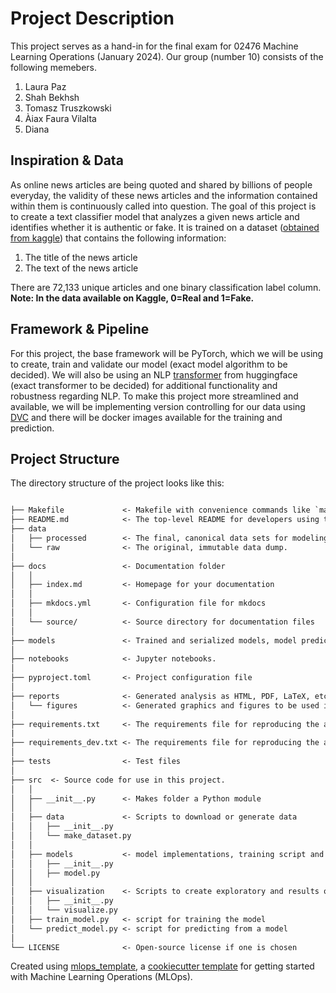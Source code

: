 # Project Description
This project serves as a hand-in for the final exam for 02476 Machine Learning Operations (January 2024). Our group (number 10) consists of the following memebers.
1. Laura Paz
2. Shah Bekhsh
3. Tomasz Truszkowski
4. Àiax Faura Vilalta
5. Diana


## Inspiration & Data
As online news articles are being quoted and shared by billions of people everyday, the validity of these news articles and the information contained within them is continuously called into question. The goal of this project is to create a text classifier model that analyzes a given news article and identifies whether it is authentic or fake. It is trained on a dataset ([obtained from kaggle](https://www.kaggle.com/datasets/saurabhshahane/fake-news-classification/data)) that contains the following information:

1. The title of the news article
2. The text of the news article

There are 72,133 unique articles and one binary classification label column. **Note: In the data available on Kaggle, 0=Real and 1=Fake.**

## Framework & Pipeline
For this project, the base framework will be PyTorch, which we will be using to create, train and validate our model (exact model algorithm to be decided). We will also be using an NLP [transformer](https://huggingface.co/docs/transformers/index) from huggingface (exact transformer to be decided) for additional functionality and robustness regarding NLP. To make this project more streamlined and available, we will be implementing version controlling for our data using [DVC](https://dvc.org/) and there will be docker images available for the training and prediction.

## Project Structure

The directory structure of the project looks like this:

```txt

├── Makefile             <- Makefile with convenience commands like `make data` or `make train`
├── README.md            <- The top-level README for developers using this project.
├── data
│   ├── processed        <- The final, canonical data sets for modeling.
│   └── raw              <- The original, immutable data dump.
│
├── docs                 <- Documentation folder
│   │
│   ├── index.md         <- Homepage for your documentation
│   │
│   ├── mkdocs.yml       <- Configuration file for mkdocs
│   │
│   └── source/          <- Source directory for documentation files
│
├── models               <- Trained and serialized models, model predictions, or model summaries
│
├── notebooks            <- Jupyter notebooks.
│
├── pyproject.toml       <- Project configuration file
│
├── reports              <- Generated analysis as HTML, PDF, LaTeX, etc.
│   └── figures          <- Generated graphics and figures to be used in reporting
│
├── requirements.txt     <- The requirements file for reproducing the analysis environment
|
├── requirements_dev.txt <- The requirements file for reproducing the analysis environment
│
├── tests                <- Test files
│
├── src  <- Source code for use in this project.
│   │
│   ├── __init__.py      <- Makes folder a Python module
│   │
│   ├── data             <- Scripts to download or generate data
│   │   ├── __init__.py
│   │   └── make_dataset.py
│   │
│   ├── models           <- model implementations, training script and prediction script
│   │   ├── __init__.py
│   │   ├── model.py
│   │
│   ├── visualization    <- Scripts to create exploratory and results oriented visualizations
│   │   ├── __init__.py
│   │   └── visualize.py
│   ├── train_model.py   <- script for training the model
│   └── predict_model.py <- script for predicting from a model
│
└── LICENSE              <- Open-source license if one is chosen
```

Created using [mlops_template](https://github.com/SkafteNicki/mlops_template),
a [cookiecutter template](https://github.com/cookiecutter/cookiecutter) for getting
started with Machine Learning Operations (MLOps).
